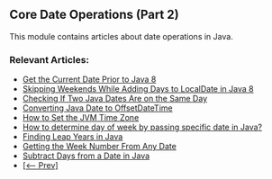 ## Core Date Operations (Part 2)
This module contains articles about date operations in Java.

### Relevant Articles:

- [Get the Current Date Prior to Java 8](https://www.baeldung.com/java-get-the-current-date-legacy)
- [Skipping Weekends While Adding Days to LocalDate in Java 8](https://www.baeldung.com/java-localdate-add-days-skip-weekends)
- [Checking If Two Java Dates Are on the Same Day](https://www.baeldung.com/java-check-two-dates-on-same-day)
- [Converting Java Date to OffsetDateTime](https://www.baeldung.com/java-convert-date-to-offsetdatetime)
- [How to Set the JVM Time Zone](https://www.baeldung.com/java-jvm-time-zone)
- [How to determine day of week by passing specific date in Java?](https://www.baeldung.com/java-get-day-of-week)
- [Finding Leap Years in Java](https://www.baeldung.com/java-leap-year)
- [Getting the Week Number From Any Date](https://www.baeldung.com/java-get-week-number)
- [Subtract Days from a Date in Java](https://www.baeldung.com/java-subtract-days-from-a-date)
- [[<-- Prev]](/core-java-modules/core-java-date-operations-1)
